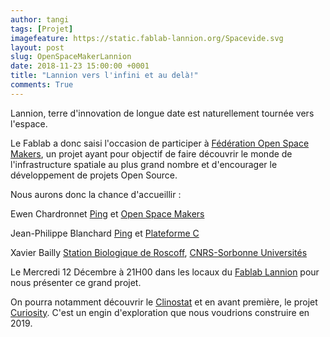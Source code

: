 ```yaml
---
author: tangi
tags: [Projet]
imagefeature: https://static.fablab-lannion.org/Spacevide.svg
layout: post
slug: OpenSpaceMakerLannion
date: 2018-11-23 15:00:00 +0001
title: "Lannion vers l'infini et au delà!"
comments: True
---
```


Lannion, terre d'innovation de longue date est naturellement tournée vers l'espace. 

Le Fablab a donc saisi l'occasion de participer à [ Fédération Open Space Makers](https://www.federation-openspacemakers.com/fr/), un projet 
ayant pour objectif de faire découvrir le monde de l'infrastructure spatiale au plus grand nombre et d'encourager le développement de projets Open Source.

Nous aurons donc la chance d'accueillir  :

Ewen Chardronnet [Ping](https://info.pingbase.net/) et [Open Space Makers](https://www.federation-openspacemakers.com/fr/)

Jean-Philippe Blanchard [Ping](https://info.pingbase.net/) et [Plateforme C](http://www.plateforme-c.org/)

Xavier Bailly [Station Biologique de Roscoff](http://www.sb-roscoff.fr/fr), [CNRS-Sorbonne Universités](http://www.sorbonne-universites.fr/)

Le Mercredi 12 Décembre à 21H00 dans les locaux du [Fablab Lannion](http://www.fablab-lannion.org/horaires-et-acces/) pour nous présenter ce grand projet.  

On pourra notamment découvrir le [Clinostat](https://fr.wikipedia.org/wiki/Clinostat) et en avant première, le projet [Curiosity](https://wiki.fablab-lannion.org/index.php?title=Curiosity). C'est un engin d'exploration que nous voudrions construire en 2019.


